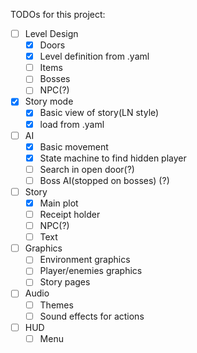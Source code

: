 TODOs for this project:

- [ ] Level Design
  - [X] Doors
  - [X] Level definition from .yaml
  - [ ] Items
  - [ ] Bosses
  - [ ] NPC(?)
- [X] Story mode
  - [X] Basic view of story(LN style)
  - [X] load from .yaml
- [ ] AI
  - [X] Basic movement
  - [X] State machine to find hidden player
  - [ ] Search in open door(?)
  - [ ] Boss AI(stopped on bosses) (?)
- [ ] Story
  - [X] Main plot
  - [ ] Receipt holder
  - [ ] NPC(?)
  - [ ] Text
- [ ] Graphics
  - [ ] Environment graphics
  - [ ] Player/enemies graphics
  - [ ] Story pages
- [ ] Audio
  - [ ] Themes
  - [ ] Sound effects for actions
- [ ] HUD
  - [ ] Menu

